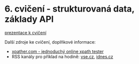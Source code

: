 # 6. cvičení - strukturovaná data, základy API 

[prezentace k cvičení](cviceni-06.pptx)

Další zdroje ke cvičení, doplňkové informace:
- [xpather.com - jednoduchý online xpath tester](http://xpather.com/)
- RSS kanály pro příklad na hodině: [vse.cz](https://www.vse.cz/feed/), [idnes.cz](https://servis.idnes.cz/rss.aspx) 